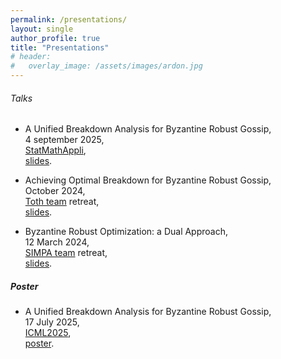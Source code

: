 ```yaml
---
permalink: /presentations/
layout: single
author_profile: true
title: "Presentations"
# header:
#   overlay_image: /assets/images/ardon.jpg
---
```


###### Talks

- A Unified Breakdown Analysis for Byzantine Robust Gossip,  
4 september 2025,  
[StatMathAppli](https://statmathappli.mathnum.inrae.fr),  
[slides](/assets/files/Renaud_StatMathAppli_2025_condensee.pdf).

- Achieving Optimal Breakdown for Byzantine Robust Gossip,  
October 2024,  
[Toth team](https://team.inria.fr/thoth/) retreat,  
[slides](/assets/files/thoth_october_2024.pdf).

- Byzantine Robust Optimization: a Dual Approach,  
12 March 2024,  
[SIMPA team](https://cmap.ip-paris.fr/recherche/decision-et-donnees/simpas) retreat,  
[slides](/assets/files/Flash_talk_SIMPA.pdf).

##### Poster

- A Unified Breakdown Analysis for Byzantine Robust Gossip,  
17 July 2025,  
[ICML2025](https://icml.cc),  
[poster](/assets/files/poster_ICML25.pdf).